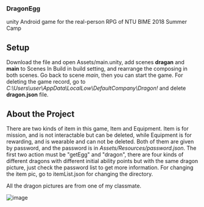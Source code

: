 ### DragonEgg
unity Android game for the real-person RPG of NTU BIME 2018 Summer Camp

## Setup
Download the file and open Assets/main.unity, add scenes **dragan** and **main** to Scenes In Build in build setting, and rearrange the composing in both scenes. 
Go back to scene *main*, then you can start the game.
For deleting the game record, go to  *C:\Users\user\AppData\LocalLow\DefaultCompany\Dragon!*   and delete **dragon.json** file.


## About the Project
There are two kinds of item in this game, Item and Equipment. Item is for mission, and is not interactable but can be deleted, while Equipment is for rewarding, and is wearable and can not be deleted. Both of them are given by password, and the password is in 
*Assets/Resources/password.json*.
The first two action must be "getEgg" and "dragon", there are four kinds of different dragons with different initial ability points but with the same dragon picture, just check the password list to get more information.
For changing the item pic, go to itemList.json for changing the directory.

All the dragon pictures are from one of my classmate.


![image](https://github.com/csinrn/DragonEgg/blob/master/demo.gif)
